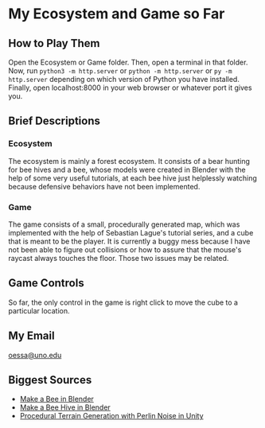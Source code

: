 # My Ecosystem and Game so Far

## How to Play Them
Open the Ecosystem or Game folder. Then, open a terminal in that folder. Now, run `python3 -m http.server` or `python -m http.server` or `py -m http.server` depending on which version of Python you have installed. Finally, open localhost:8000 in your web browser or whatever port it gives you.
## Brief Descriptions
### Ecosystem
The ecosystem is mainly a forest ecosystem. It consists of a bear hunting for bee hives and a bee, whose models were created in Blender with the help of some very useful tutorials, at each bee hive just helplessly watching because defensive behaviors have not been implemented.
### Game
The game consists of a small, procedurally generated map, which was implemented with the help of Sebastian Lague's tutorial series, and a cube that is meant to be the player. It is currently a buggy mess because I have not been able to figure out collisions or how to assure that the mouse's raycast always touches the floor. Those two issues may be related.
## Game Controls
So far, the only control in the game is right click to move the cube to a particular location.
## My Email
oessa@uno.edu
## Biggest Sources
* [Make a Bee in Blender](https://www.youtube.com/watch?v=mKJlIYLQxQI&pp=ygUVbWFrZSBhIGJlZSBpbiBibGVuZGVy)
* [Make a Bee Hive in Blender](https://www.youtube.com/watch?v=50Ix0ccTK2s&pp=ygUZbWFrZSBhIGJlZWhpdmUgaW4gYmxlbmRlcg%3D%3D)
* [Procedural Terrain Generation with Perlin Noise in Unity](https://www.youtube.com/watch?v=wbpMiKiSKm8&list=PLFt_AvWsXl0eBW2EiBtl_sxmDtSgZBxB3)